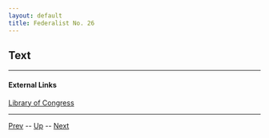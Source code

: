 ```yaml
---
layout: default
title: Federalist No. 26
---
```


## Text

---
#### External Links
[Library of Congress]()

---

[Prev](25.md) -- [Up](README.md) -- [Next](27.md)
